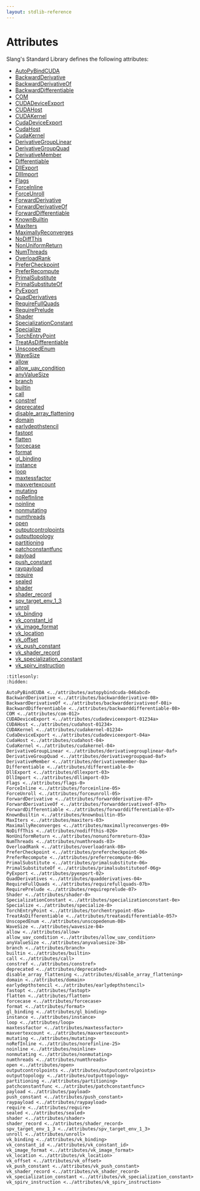 ```yaml
---
layout: stdlib-reference
---
```

# Attributes

Slang's Standard Library defines the following attributes:

- [AutoPyBindCUDA](../attributes/autopybindcuda-046abcd.html)
- [BackwardDerivative](../attributes/backwardderivative-08.html)
- [BackwardDerivativeOf](../attributes/backwardderivativeof-08i.html)
- [BackwardDifferentiable](../attributes/backwarddifferentiable-08.html)
- [COM](../attributes/com-012.html)
- [CUDADeviceExport](../attributes/cudadeviceexport-01234a.html)
- [CUDAHost](../attributes/cudahost-01234.html)
- [CUDAKernel](../attributes/cudakernel-01234.html)
- [CudaDeviceExport](../attributes/cudadeviceexport-04a.html)
- [CudaHost](../attributes/cudahost-04.html)
- [CudaKernel](../attributes/cudakernel-04.html)
- [DerivativeGroupLinear](../attributes/derivativegrouplinear-0af.html)
- [DerivativeGroupQuad](../attributes/derivativegroupquad-0af.html)
- [DerivativeMember](../attributes/derivativemember-0a.html)
- [Differentiable](../attributes/differentiable-0.html)
- [DllExport](../attributes/dllexport-03.html)
- [DllImport](../attributes/dllimport-03.html)
- [Flags](../attributes/flags-0.html)
- [ForceInline](../attributes/forceinline-05.html)
- [ForceUnroll](../attributes/forceunroll-05.html)
- [ForwardDerivative](../attributes/forwardderivative-07.html)
- [ForwardDerivativeOf](../attributes/forwardderivativeof-07h.html)
- [ForwardDifferentiable](../attributes/forwarddifferentiable-07.html)
- [KnownBuiltin](../attributes/knownbuiltin-05.html)
- [MaxIters](../attributes/maxiters-03.html)
- [MaximallyReconverges](../attributes/maximallyreconverges-09.html)
- [NoDiffThis](../attributes/nodiffthis-026.html)
- [NonUniformReturn](../attributes/nonuniformreturn-03a.html)
- [NumThreads](../attributes/numthreads-03.html)
- [OverloadRank](../attributes/overloadrank-08.html)
- [PreferCheckpoint](../attributes/prefercheckpoint-06.html)
- [PreferRecompute](../attributes/preferrecompute-06.html)
- [PrimalSubstitute](../attributes/primalsubstitute-06.html)
- [PrimalSubstituteOf](../attributes/primalsubstituteof-06g.html)
- [PyExport](../attributes/pyexport-02.html)
- [QuadDerivatives](../attributes/quadderivatives-04.html)
- [RequireFullQuads](../attributes/requirefullquads-07b.html)
- [RequirePrelude](../attributes/requireprelude-07.html)
- [Shader](../attributes/shader-0.html)
- [SpecializationConstant](../attributes/specializationconstant-0e.html)
- [Specialize](../attributes/specialize-0.html)
- [TorchEntryPoint](../attributes/torchentrypoint-05a.html)
- [TreatAsDifferentiable](../attributes/treatasdifferentiable-057.html)
- [UnscopedEnum](../attributes/unscopedenum-08.html)
- [WaveSize](../attributes/wavesize-04.html)
- [allow](../attributes/allow.html)
- [allow\_uav\_condition](../attributes/allow_uav_condition.html)
- [anyValueSize](../attributes/anyvaluesize-38.html)
- [branch](../attributes/branch.html)
- [builtin](../attributes/builtin.html)
- [call](../attributes/call.html)
- [constref](../attributes/constref.html)
- [deprecated](../attributes/deprecated.html)
- [disable\_array\_flattening](../attributes/disable_array_flattening.html)
- [domain](../attributes/domain.html)
- [earlydepthstencil](../attributes/earlydepthstencil.html)
- [fastopt](../attributes/fastopt.html)
- [flatten](../attributes/flatten.html)
- [forcecase](../attributes/forcecase.html)
- [format](../attributes/format.html)
- [gl\_binding](../attributes/gl_binding.html)
- [instance](../attributes/instance.html)
- [loop](../attributes/loop.html)
- [maxtessfactor](../attributes/maxtessfactor.html)
- [maxvertexcount](../attributes/maxvertexcount.html)
- [mutating](../attributes/mutating.html)
- [noRefInline](../attributes/norefinline-25.html)
- [noinline](../attributes/noinline.html)
- [nonmutating](../attributes/nonmutating.html)
- [numthreads](../attributes/numthreads.html)
- [open](../attributes/open.html)
- [outputcontrolpoints](../attributes/outputcontrolpoints.html)
- [outputtopology](../attributes/outputtopology.html)
- [partitioning](../attributes/partitioning.html)
- [patchconstantfunc](../attributes/patchconstantfunc.html)
- [payload](../attributes/payload.html)
- [push\_constant](../attributes/push_constant.html)
- [raypayload](../attributes/raypayload.html)
- [require](../attributes/require.html)
- [sealed](../attributes/sealed.html)
- [shader](../attributes/shader.html)
- [shader\_record](../attributes/shader_record.html)
- [spv\_target\_env\_1\_3](../attributes/spv_target_env_1_3.html)
- [unroll](../attributes/unroll.html)
- [vk\_binding](../attributes/vk_binding.html)
- [vk\_constant\_id](../attributes/vk_constant_id.html)
- [vk\_image\_format](../attributes/vk_image_format.html)
- [vk\_location](../attributes/vk_location.html)
- [vk\_offset](../attributes/vk_offset.html)
- [vk\_push\_constant](../attributes/vk_push_constant.html)
- [vk\_shader\_record](../attributes/vk_shader_record.html)
- [vk\_specialization\_constant](../attributes/vk_specialization_constant.html)
- [vk\_spirv\_instruction](../attributes/vk_spirv_instruction.html)

```{toctree}
:titlesonly:
:hidden:

AutoPyBindCUDA <../attributes/autopybindcuda-046abcd>
BackwardDerivative <../attributes/backwardderivative-08>
BackwardDerivativeOf <../attributes/backwardderivativeof-08i>
BackwardDifferentiable <../attributes/backwarddifferentiable-08>
COM <../attributes/com-012>
CUDADeviceExport <../attributes/cudadeviceexport-01234a>
CUDAHost <../attributes/cudahost-01234>
CUDAKernel <../attributes/cudakernel-01234>
CudaDeviceExport <../attributes/cudadeviceexport-04a>
CudaHost <../attributes/cudahost-04>
CudaKernel <../attributes/cudakernel-04>
DerivativeGroupLinear <../attributes/derivativegrouplinear-0af>
DerivativeGroupQuad <../attributes/derivativegroupquad-0af>
DerivativeMember <../attributes/derivativemember-0a>
Differentiable <../attributes/differentiable-0>
DllExport <../attributes/dllexport-03>
DllImport <../attributes/dllimport-03>
Flags <../attributes/flags-0>
ForceInline <../attributes/forceinline-05>
ForceUnroll <../attributes/forceunroll-05>
ForwardDerivative <../attributes/forwardderivative-07>
ForwardDerivativeOf <../attributes/forwardderivativeof-07h>
ForwardDifferentiable <../attributes/forwarddifferentiable-07>
KnownBuiltin <../attributes/knownbuiltin-05>
MaxIters <../attributes/maxiters-03>
MaximallyReconverges <../attributes/maximallyreconverges-09>
NoDiffThis <../attributes/nodiffthis-026>
NonUniformReturn <../attributes/nonuniformreturn-03a>
NumThreads <../attributes/numthreads-03>
OverloadRank <../attributes/overloadrank-08>
PreferCheckpoint <../attributes/prefercheckpoint-06>
PreferRecompute <../attributes/preferrecompute-06>
PrimalSubstitute <../attributes/primalsubstitute-06>
PrimalSubstituteOf <../attributes/primalsubstituteof-06g>
PyExport <../attributes/pyexport-02>
QuadDerivatives <../attributes/quadderivatives-04>
RequireFullQuads <../attributes/requirefullquads-07b>
RequirePrelude <../attributes/requireprelude-07>
Shader <../attributes/shader-0>
SpecializationConstant <../attributes/specializationconstant-0e>
Specialize <../attributes/specialize-0>
TorchEntryPoint <../attributes/torchentrypoint-05a>
TreatAsDifferentiable <../attributes/treatasdifferentiable-057>
UnscopedEnum <../attributes/unscopedenum-08>
WaveSize <../attributes/wavesize-04>
allow <../attributes/allow>
allow_uav_condition <../attributes/allow_uav_condition>
anyValueSize <../attributes/anyvaluesize-38>
branch <../attributes/branch>
builtin <../attributes/builtin>
call <../attributes/call>
constref <../attributes/constref>
deprecated <../attributes/deprecated>
disable_array_flattening <../attributes/disable_array_flattening>
domain <../attributes/domain>
earlydepthstencil <../attributes/earlydepthstencil>
fastopt <../attributes/fastopt>
flatten <../attributes/flatten>
forcecase <../attributes/forcecase>
format <../attributes/format>
gl_binding <../attributes/gl_binding>
instance <../attributes/instance>
loop <../attributes/loop>
maxtessfactor <../attributes/maxtessfactor>
maxvertexcount <../attributes/maxvertexcount>
mutating <../attributes/mutating>
noRefInline <../attributes/norefinline-25>
noinline <../attributes/noinline>
nonmutating <../attributes/nonmutating>
numthreads <../attributes/numthreads>
open <../attributes/open>
outputcontrolpoints <../attributes/outputcontrolpoints>
outputtopology <../attributes/outputtopology>
partitioning <../attributes/partitioning>
patchconstantfunc <../attributes/patchconstantfunc>
payload <../attributes/payload>
push_constant <../attributes/push_constant>
raypayload <../attributes/raypayload>
require <../attributes/require>
sealed <../attributes/sealed>
shader <../attributes/shader>
shader_record <../attributes/shader_record>
spv_target_env_1_3 <../attributes/spv_target_env_1_3>
unroll <../attributes/unroll>
vk_binding <../attributes/vk_binding>
vk_constant_id <../attributes/vk_constant_id>
vk_image_format <../attributes/vk_image_format>
vk_location <../attributes/vk_location>
vk_offset <../attributes/vk_offset>
vk_push_constant <../attributes/vk_push_constant>
vk_shader_record <../attributes/vk_shader_record>
vk_specialization_constant <../attributes/vk_specialization_constant>
vk_spirv_instruction <../attributes/vk_spirv_instruction>
```
